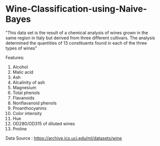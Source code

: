 # Wine-Classification-using-Naive-Bayes

"This data set is the result of a chemical analysis of wines grown in the same region in Italy but derived from three different cultivars. The analysis determined the quantities of 13 constituents found in each of the three types of wines"

Features:

1) Alcohol
2) Malic acid
3) Ash
4) Alcalinity of ash
5) Magnesium
6) Total phenols
7) Flavanoids
8) Nonflavanoid phenols
9) Proanthocyanins
10) Color intensity
11) Hue
12) OD280/OD315 of diluted wines
13) Proline

Data Source : https://archive.ics.uci.edu/ml/datasets/wine
